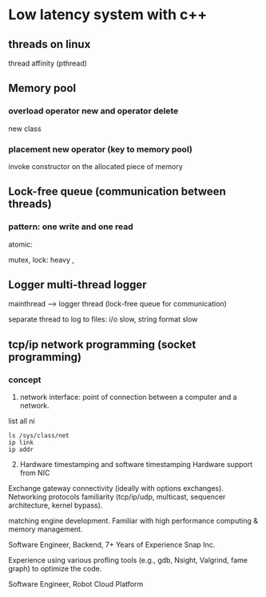 # Low latency system with c++

## threads on linux
thread affinity (pthread)

## Memory pool

### overload operator new and operator delete

new class


### placement new operator (key to memory pool)
invoke constructor on the allocated piece of memory

## Lock-free queue (communication between threads)

### pattern: one write and one read

atomic: 

mutex, lock: heavy , 


## Logger multi-thread logger

mainthread --> logger thread (lock-free queue for communication)

separate thread to log to files: i/o slow, string format slow

## tcp/ip network programming (socket programming)

### concept

1. network interface: 
point of connection between a computer and a network.

list all ni
```shell
ls /sys/class/net
ip link
ip addr
```

2. Hardware timestamping and software timestamping
Hardware support from NIC

Exchange gateway connectivity (ideally with options exchanges).
Networking protocols familiarity (tcp/ip/udp, multicast, sequencer architecture, kernel bypass).

matching engine development.
Familiar with high performance computing & memory management.

Software Engineer, Backend, 7+ Years of Experience
Snap Inc.

Experience using various profling tools (e.g., gdb, Nsight, Valgrind, fame graph) to optimize the code.

Software Engineer, Robot Cloud Platform